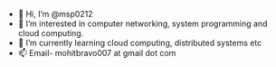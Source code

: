 - 👋 Hi, I’m @msp0212
- 👀 I’m interested in computer networking, system programming and cloud computing.
- 🌱 I’m currently learning cloud computing, distributed systems etc
- 📫 Email-  mohitbravo007 at gmail dot com

<!---
msp0212/msp0212 is a ✨ special ✨ repository because its `README.md` (this file) appears on your GitHub profile.
You can click the Preview link to take a look at your changes.
--->
